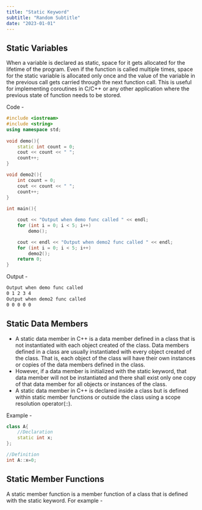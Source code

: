 ```yaml
---
title: "Static Keyword"
subtitle: "Random Subtitle"
date: "2023-01-01"
---
```



## Static Variables

When a variable is declared as static, space for it gets allocated for the lifetime of the program.
Even if the function is called multiple times, space for the static variable is allocated only once and the value of the variable in the previous call gets carried through the next function call. 
This is useful for implementing coroutines in C/C++ or any other application where the previous state of function needs to be stored.

Code - 

```cpp
#include <iostream>
#include <string>
using namespace std;
 
void demo(){
    static int count = 0;
    cout << count << " ";
    count++;
}

void demo2(){
    int count = 0;
    cout << count << " ";
    count++;
}
 
int main(){

    cout << "Output when demo func called " << endl;
    for (int i = 0; i < 5; i++)
        demo();

    cout << endl << "Output when demo2 func called " << endl;
    for (int i = 0; i < 5; i++)
        demo2();
    return 0;
}
```

Output - 

```bash
Output when demo func called 
0 1 2 3 4 
Output when demo2 func called 
0 0 0 0 0 
```


## Static Data Members

- A static data member in C++ is a data member defined in a class that is not instantiated with each object created of the class. Data members defined in a class are usually instantiated with every object created of the class. That is, each object of the class will have their own instances or copies of the data members defined in the class. 
- However, if a data member is initialized with the static keyword, that data member will not be instantiated and there shall exist only one copy of that data member for all objects or instances of the class.
- A static data member in C++ is declared inside a class but is defined within static member functions or outside the class using a scope resolution operator(::).

Example - 

```cpp
class A{
    //Declaration
    static int x;
};

//Definition
int A::x=0;
```

## Static Member Functions

A static member function is a member function of a class that is defined with the static keyword. For example -
